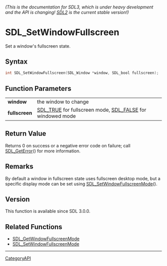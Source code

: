 ###### (This is the documentation for SDL3, which is under heavy development and the API is changing! [SDL2](https://wiki.libsdl.org/SDL2/) is the current stable version!)
# SDL_SetWindowFullscreen

Set a window's fullscreen state.

## Syntax

```c
int SDL_SetWindowFullscreen(SDL_Window *window, SDL_bool fullscreen);

```

## Function Parameters

|                    |                                                                                    |
| ------------------ | ---------------------------------------------------------------------------------- |
| **window**         | the window to change                                                               |
| **fullscreen**     | [SDL_TRUE](SDL_TRUE) for fullscreen mode, [SDL_FALSE](SDL_FALSE) for windowed mode |

## Return Value

Returns 0 on success or a negative error code on failure; call
[SDL_GetError](SDL_GetError)() for more information.

## Remarks

By default a window in fullscreen state uses fullscreen desktop mode, but a
specific display mode can be set using
[SDL_SetWindowFullscreenMode](SDL_SetWindowFullscreenMode)().

## Version

This function is available since SDL 3.0.0.

## Related Functions

* [SDL_GetWindowFullscreenMode](SDL_GetWindowFullscreenMode)
* [SDL_SetWindowFullscreenMode](SDL_SetWindowFullscreenMode)

----
[CategoryAPI](CategoryAPI)

